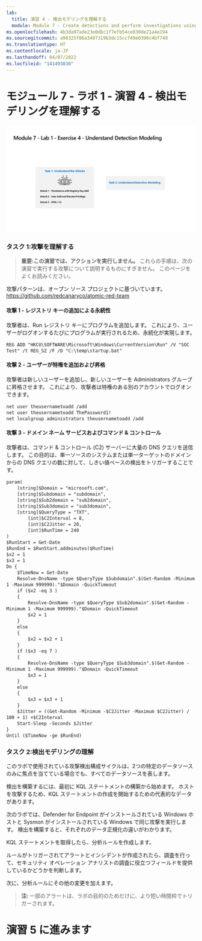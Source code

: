 ```yaml
---
lab:
  title: 演習 4 - 検出モデリングを理解する
  module: Module 7 - Create detections and perform investigations using Microsoft Sentinel
ms.openlocfilehash: 4b3da97ade23e0dbc1f7efb54ce830de21a4e194
ms.sourcegitcommit: a90325f86a3497319b3dc15ccf49e0396c4bf749
ms.translationtype: HT
ms.contentlocale: ja-JP
ms.lasthandoff: 04/07/2022
ms.locfileid: "141493830"
---
```

# <a name="module-7---lab-1---exercise-4---understand-detection-modeling"></a>モジュール 7 - ラボ 1 - 演習 4 - 検出モデリングを理解する

![ラボの概要。](../Media/SC-200-Lab_Diagrams_Mod7_L1_Ex4.png)
### <a name="task-1-understand-the-attacks"></a>タスク 1:攻撃を理解する

>**重要:この演習では、アクションを実行しません。**  これらの手順は、次の演習で実行する攻撃について説明するものにすぎません。 このページをよくお読みください。

攻撃パターンは、オープン ソース プロジェクトに基づいています。 https://github.com/redcanaryco/atomic-red-team


#### <a name="attack-1---persistence-with-registry-key-add"></a>攻撃 1 - レジストリ キーの追加による永続性

攻撃者は、Run レジストリ キーにプログラムを追加します。 これにより、ユーザーがログオンするたびにプログラムが実行されるため、永続化が実現します。

```
REG ADD "HKCU\SOFTWARE\Microsoft\Windows\CurrentVersion\Run" /V "SOC Test" /t REG_SZ /F /D "C:\temp\startup.bat"
```

#### <a name="attack-2---user-add-and-elevate-privilege"></a>攻撃 2 - ユーザーが特権を追加および昇格

攻撃者は新しいユーザーを追加し、新しいユーザーを Administrators グループに昇格させます。 これにより、攻撃者は特権のある別のアカウントでログオンできます。

```
net user theusernametoadd /add
net user theusernametoadd ThePassword1!
net localgroup administrators theusernametoadd /add
```

#### <a name="attack-3---dns--c2"></a>攻撃 3 - ドメイン ネーム サービスおよびコマンド & コントロール 

攻撃者は、コマンド & コントロール (C2) サーバーに大量の DNS クエリを送信します。 この目的は、単一ソースのシステムまたは単一ターゲットのドメインからの DNS クエリの数に対して、しきい値ベースの検出をトリガーすることです。

```
param(
    [string]$Domain = "microsoft.com",
    [string]$Subdomain = "subdomain",
    [string]$Sub2domain = "sub2domain",
    [string]$Sub3domain = "sub3domain",
    [string]$QueryType = "TXT",
        [int]$C2Interval = 8,
        [int]$C2Jitter = 20,
        [int]$RunTime = 240
)
$RunStart = Get-Date
$RunEnd = $RunStart.addminutes($RunTime)
$x2 = 1
$x3 = 1 
Do {
    $TimeNow = Get-Date
    Resolve-DnsName -type $QueryType $Subdomain".$(Get-Random -Minimum 1 -Maximum 999999)."$Domain -QuickTimeout
    if ($x2 -eq 3 )
    {
        Resolve-DnsName -type $QueryType $Sub2domain".$(Get-Random -Minimum 1 -Maximum 999999)."$Domain -QuickTimeout
        $x2 = 1
    }
    else
    {
        $x2 = $x2 + 1
    }
    if ($x3 -eq 7 )
    {
        Resolve-DnsName -type $QueryType $Sub3domain".$(Get-Random -Minimum 1 -Maximum 999999)."$Domain -QuickTimeout
        $x3 = 1
    }
    else
    {
        $x3 = $x3 + 1
    }
    $Jitter = ((Get-Random -Minimum -$C2Jitter -Maximum $C2Jitter) / 100 + 1) +$C2Interval
    Start-Sleep -Seconds $Jitter
}
Until ($TimeNow -ge $RunEnd)
```


### <a name="task-2-understand-detection-modeling"></a>タスク 2:検出モデリングの理解

このラボで使用されている攻撃検出構成サイクルは、2つの特定のデータソースのみに焦点を当てている場合でも、すべてのデータソースを表します。

検出を構築するには、最初に KQL ステートメントの構築から始めます。 ホストを攻撃するため、KQL ステートメントの作成を開始するための代表的なデータがあります。

次のラボでは、Defender for Endpoint がインストールされている Windows ホストと Sysmon がインストールされている Windows で同じ攻撃を実行します。 検出を構築すると、それぞれのデータ正規化の違いがわかります。

KQL ステートメントを取得したら、分析ルールを作成します。

ルールがトリガーされてアラートとインシデントが作成されたら、調査を行って、セキュリティ オペレーション アナリストの調査に役立つフィールドを提供しているかどうかを判断します。

次に、分析ルールにその他の変更を加えます。

>**注:**  一部のアラートは、ラボの目的のためだけに、より短い時間枠でトリガーされます。

# <a name="proceed-to-exercise-5"></a>演習 5 に進みます
